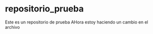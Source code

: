 # repositorio_prueba
Este es un repositorio de prueba
AHora estoy haciendo un cambio en el archivo

